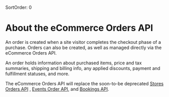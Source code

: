 SortOrder: 0
# About the eCommerce Orders API

An order is created when a site visitor completes the checkout phase of a purchase. Orders can also be created, as well
as managed directly via the eCommerce Orders API.

An order holds information about purchased items, price and tax summaries, shipping and billing info, any applied
discounts, payment and fulfillment statuses, and more.

The eCommerce Orders API will replace the soon-to-be
deprecated [Stores Orders API](https://dev.wix.com/api/rest/wix-stores/orders)
, [Events Order API](https://dev.wix.com/api/rest/wix-events/wix-events/order),
and [Bookings API](https://dev.wix.com/api/rest/wix-bookings/bookings/bookings).